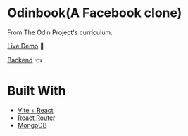 # Odinbook(A Facebook clone)

From The Odin Project's curriculum.

[Live Demo](https://odin-app.netlify.app/login) :rocket:

[Backend](https://github.com/Eddie-Thiiru/odin-book-backend) :point_left:

# Built With

- [Vite + React](https://vitejs.dev/)
- [React Router](https://reactrouter.com/en/main)
- [MongoDB](https://www.mongodb.com/)
